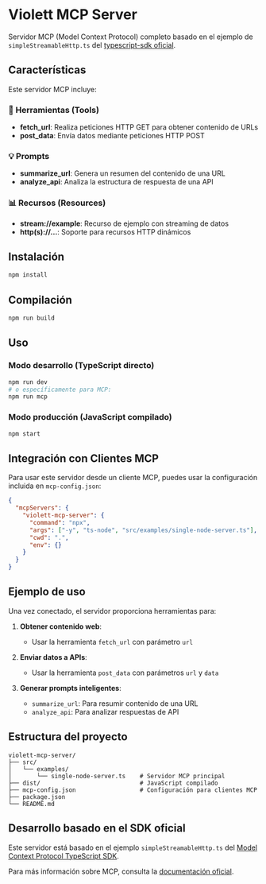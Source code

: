 # Violett MCP Server

Servidor MCP (Model Context Protocol) completo basado en el ejemplo de `simpleStreamableHttp.ts` del [typescript-sdk oficial](https://github.com/modelcontextprotocol/typescript-sdk).

## Características

Este servidor MCP incluye:

### 🔧 Herramientas (Tools)
- **fetch_url**: Realiza peticiones HTTP GET para obtener contenido de URLs
- **post_data**: Envía datos mediante peticiones HTTP POST

### 💡 Prompts
- **summarize_url**: Genera un resumen del contenido de una URL
- **analyze_api**: Analiza la estructura de respuesta de una API

### 📊 Recursos (Resources)
- **stream://example**: Recurso de ejemplo con streaming de datos
- **http(s)://...**: Soporte para recursos HTTP dinámicos

## Instalación

```bash
npm install
```

## Compilación

```bash
npm run build
```

## Uso

### Modo desarrollo (TypeScript directo)
```bash
npm run dev
# o específicamente para MCP:
npm run mcp
```

### Modo producción (JavaScript compilado)
```bash
npm start
```

## Integración con Clientes MCP

Para usar este servidor desde un cliente MCP, puedes usar la configuración incluida en `mcp-config.json`:

```json
{
  "mcpServers": {
    "violett-mcp-server": {
      "command": "npx",
      "args": ["-y", "ts-node", "src/examples/single-node-server.ts"],
      "cwd": ".",
      "env": {}
    }
  }
}
```

## Ejemplo de uso

Una vez conectado, el servidor proporciona herramientas para:

1. **Obtener contenido web**:
   - Usar la herramienta `fetch_url` con parámetro `url`
   
2. **Enviar datos a APIs**:
   - Usar la herramienta `post_data` con parámetros `url` y `data`

3. **Generar prompts inteligentes**:
   - `summarize_url`: Para resumir contenido de una URL
   - `analyze_api`: Para analizar respuestas de API

## Estructura del proyecto

```
violett-mcp-server/
├── src/
│   └── examples/
│       └── single-node-server.ts    # Servidor MCP principal
├── dist/                            # JavaScript compilado
├── mcp-config.json                  # Configuración para clientes MCP
├── package.json
└── README.md
```

## Desarrollo basado en el SDK oficial

Este servidor está basado en el ejemplo `simpleStreamableHttp.ts` del [Model Context Protocol TypeScript SDK](https://github.com/modelcontextprotocol/typescript-sdk/blob/main/src/examples/server/simpleStreamableHttp.ts).

Para más información sobre MCP, consulta la [documentación oficial](https://github.com/modelcontextprotocol/typescript-sdk?tab=readme-ov-file#quick-start).
